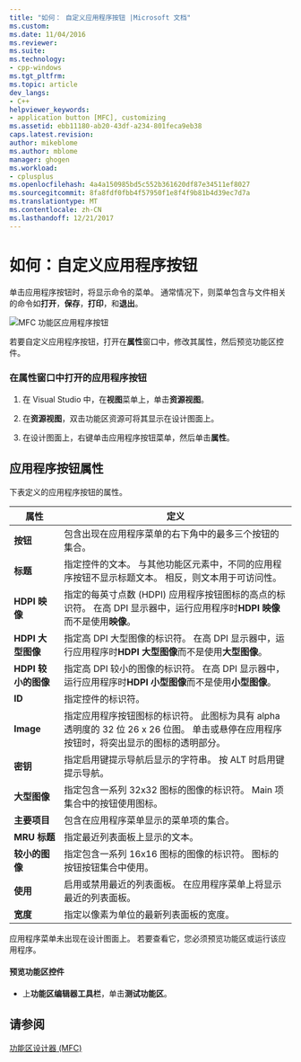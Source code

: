 ```yaml
---
title: "如何： 自定义应用程序按钮 |Microsoft 文档"
ms.custom: 
ms.date: 11/04/2016
ms.reviewer: 
ms.suite: 
ms.technology:
- cpp-windows
ms.tgt_pltfrm: 
ms.topic: article
dev_langs:
- C++
helpviewer_keywords:
- application button [MFC], customizing
ms.assetid: ebb11180-ab20-43df-a234-801feca9eb38
caps.latest.revision: 
author: mikeblome
ms.author: mblome
manager: ghogen
ms.workload:
- cplusplus
ms.openlocfilehash: 4a4a150985bd5c552b361620df87e34511ef8027
ms.sourcegitcommit: 8fa8fdf0fbb4f57950f1e8f4f9b81b4d39ec7d7a
ms.translationtype: MT
ms.contentlocale: zh-CN
ms.lasthandoff: 12/21/2017
---
```

# <a name="how-to-customize-the-application-button"></a>如何：自定义应用程序按钮
单击应用程序按钮时，将显示命令的菜单。 通常情况下，则菜单包含与文件相关的命令如**打开**，**保存**，**打印**，和**退出**。  
  
 ![MFC 功能区应用程序按钮](../mfc/media/application_button.png "application_button")  
  
 若要自定义应用程序按钮，打开在**属性**窗口中，修改其属性，然后预览功能区控件。  
  
### <a name="to-open-the-application-button-in-the-properties-window"></a>在属性窗口中打开的应用程序按钮  
  
1.  在 Visual Studio 中，在**视图**菜单上，单击**资源视图**。  
  
2.  在**资源视图**，双击功能区资源可将其显示在设计图面上。  
  
3.  在设计图面上，右键单击应用程序按钮菜单，然后单击**属性**。  
  
## <a name="application-button-properties"></a>应用程序按钮属性  
 下表定义的应用程序按钮的属性。  
  
|属性|定义|  
|--------------|----------------|  
|**按钮**|包含出现在应用程序菜单的右下角中的最多三个按钮的集合。|  
|**标题**|指定控件的文本。 与其他功能区元素中，不同的应用程序按钮不显示标题文本。 相反，则文本用于可访问性。|  
|**HDPI 映像**|指定的每英寸点数 (HDPI) 应用程序按钮图标的高点的标识符。 在高 DPI 显示器中，运行应用程序时**HDPI 映像**而不是使用**映像**。|  
|**HDPI 大型图像**|指定高 DPI 大型图像的标识符。 在高 DPI 显示器中，运行应用程序时**HDPI 大型图像**而不是使用**大型图像**。|  
|**HDPI 较小的图像**|指定高 DPI 较小的图像的标识符。 在高 DPI 显示器中，运行应用程序时**HDPI 小型图像**而不是使用**小型图像**。|  
|**ID**|指定控件的标识符。|  
|**Image**|指定应用程序按钮图标的标识符。 此图标为具有 alpha 透明度的 32 位 26 x 26 位图。 单击或悬停在应用程序按钮时，将突出显示的图标的透明部分。|  
|**密钥**|指定启用键提示导航后显示的字符串。 按 ALT 时启用键提示导航。|  
|**大型图像**|指定包含一系列 32x32 图标的图像的标识符。 Main 项集合中的按钮使用图标。|  
|**主要项目**|包含在应用程序菜单显示的菜单项的集合。|  
|**MRU 标题**|指定最近列表面板上显示的文本。|  
|**较小的图像**|指定包含一系列 16x16 图标的图像的标识符。 图标的按钮按钮集合中使用。|  
|**使用**|启用或禁用最近的列表面板。 在应用程序菜单上将显示最近的列表面板。|  
|**宽度**|指定以像素为单位的最新列表面板的宽度。|  
  
 应用程序菜单未出现在设计图面上。 若要查看它，您必须预览功能区或运行该应用程序。  
  
#### <a name="to-preview-the-ribbon-control"></a>预览功能区控件  
  
-   上**功能区编辑器工具栏**，单击**测试功能区**。  
  
## <a name="see-also"></a>请参阅  
 [功能区设计器 (MFC)](../mfc/ribbon-designer-mfc.md)

